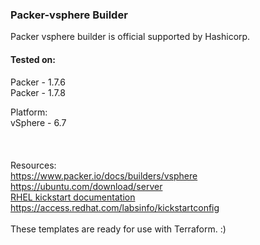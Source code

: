 ### Packer-vsphere Builder

Packer vsphere builder is official supported by Hashicorp. 

<h4> Tested on: </h4>
Packer - 1.7.6 <br>
Packer - 1.7.8 <br>

Platform:<br>
vSphere - 6.7 <br>
<br>
<br>
<br>
Resources: <br>
https://www.packer.io/docs/builders/vsphere <br>
https://ubuntu.com/download/server <br>
<a href="https://access.redhat.com/documentation/en-us/red_hat_enterprise_linux/8/html/performing_an_advanced_rhel_installation/creating-kickstart-files_installing-rhel-as-an-experienced-user">RHEL kickstart documentation</a> <br>
https://access.redhat.com/labsinfo/kickstartconfig <br>
<br>
These templates are ready for use with Terraform. :)
